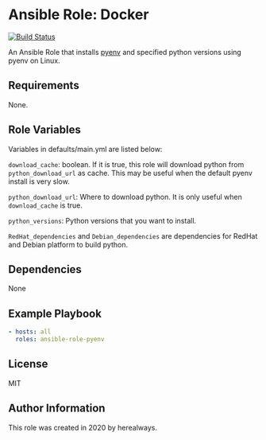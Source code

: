 # Ansible Role: Docker

[![Build Status](https://travis-ci.com/herealways/ansible-role-pyenv.svg?branch=master)](https://travis-ci.com/herealways/ansible-role-pyenv)

An Ansible Role that installs [pyenv](https://github.com/pyenv/pyenv) and specified python versions using pyenv on Linux.

## Requirements

None.

## Role Variables

Variables in defaults/main.yml are listed below:

`download_cache`: boolean. If it is true, this role will download python from `python_download_url` as cache. This may be useful when the default pyenv install is very slow.

`python_download_url`: Where to download python. It is only useful when `download_cache` is true.

`python_versions`: Python versions that you want to install.

`RedHat_dependencies` and `Debian_dependencies` are dependencies for RedHat and Debian platform to build python.


## Dependencies

None

## Example Playbook
```yaml
- hosts: all
  roles: ansible-role-pyenv
```

## License

MIT

## Author Information

This role was created in 2020 by herealways.
